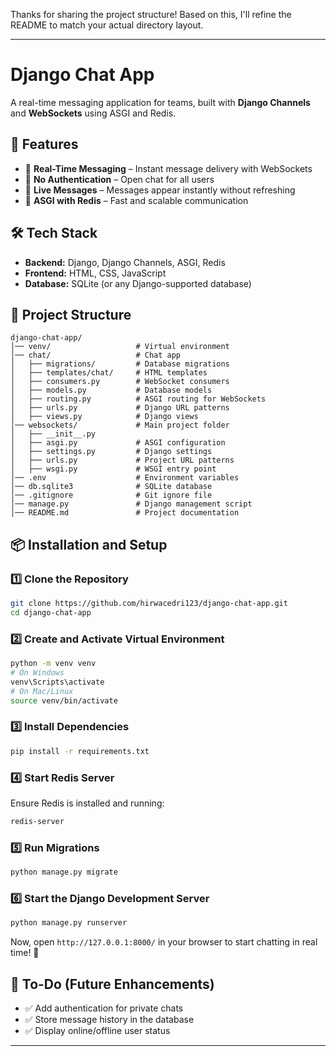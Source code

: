Thanks for sharing the project structure! Based on this, I'll refine the README to match your actual directory layout.  

---

# Django Chat App  

A real-time messaging application for teams, built with **Django Channels** and **WebSockets** using ASGI and Redis.  

## 🚀 Features  
- 🔹 **Real-Time Messaging** – Instant message delivery with WebSockets  
- 🔹 **No Authentication** – Open chat for all users  
- 🔹 **Live Messages** – Messages appear instantly without refreshing  
- 🔹 **ASGI with Redis** – Fast and scalable communication  

## 🛠️ Tech Stack  
- **Backend:** Django, Django Channels, ASGI, Redis  
- **Frontend:** HTML, CSS, JavaScript  
- **Database:** SQLite (or any Django-supported database)  

## 📁 Project Structure  
```
django-chat-app/
│── venv/                   # Virtual environment  
│── chat/                   # Chat app  
│   ├── migrations/         # Database migrations  
│   ├── templates/chat/     # HTML templates  
│   ├── consumers.py        # WebSocket consumers  
│   ├── models.py           # Database models  
│   ├── routing.py          # ASGI routing for WebSockets  
│   ├── urls.py             # Django URL patterns  
│   ├── views.py            # Django views  
│── websockets/             # Main project folder  
│   ├── __init__.py  
│   ├── asgi.py             # ASGI configuration  
│   ├── settings.py         # Django settings  
│   ├── urls.py             # Project URL patterns  
│   ├── wsgi.py             # WSGI entry point  
│── .env                    # Environment variables  
│── db.sqlite3              # SQLite database  
│── .gitignore              # Git ignore file  
│── manage.py               # Django management script  
│── README.md               # Project documentation  
```

## 📦 Installation and Setup  

### 1️⃣ Clone the Repository  
```bash
git clone https://github.com/hirwacedri123/django-chat-app.git
cd django-chat-app
```

### 2️⃣ Create and Activate Virtual Environment  
```bash
python -m venv venv
# On Windows
venv\Scripts\activate  
# On Mac/Linux
source venv/bin/activate
```

### 3️⃣ Install Dependencies  
```bash
pip install -r requirements.txt
```

### 4️⃣ Start Redis Server  
Ensure Redis is installed and running:  
```bash
redis-server
```

### 5️⃣ Run Migrations  
```bash
python manage.py migrate
```

### 6️⃣ Start the Django Development Server  
```bash
python manage.py runserver
```


Now, open `http://127.0.0.1:8000/` in your browser to start chatting in real time! 🎉  

## 🎯 To-Do (Future Enhancements)  
- ✅ Add authentication for private chats  
- ✅ Store message history in the database  
- ✅ Display online/offline user status  

---
